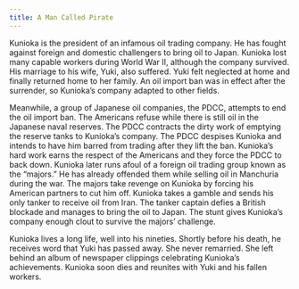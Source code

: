 ```yaml
---
title: A Man Called Pirate
---
```

Kunioka is the president of an infamous oil trading company. He has fought against foreign and domestic challengers to bring oil to Japan. Kunioka lost many capable workers during World War II, although the company survived. His marriage to his wife, Yuki, also suffered. Yuki felt neglected at home and finally returned home to her family. An oil import ban was in effect after the surrender, so Kunioka’s company adapted to other fields.

Meanwhile, a group of Japanese oil companies, the PDCC, attempts to end the oil import ban. The Americans refuse while there is still oil in the Japanese naval reserves. The PDCC contracts the dirty work of emptying the reserve tanks to Kunioka’s company. The PDCC despises Kunioka and intends to have him barred from trading after they lift the ban. Kunioka’s hard work earns the respect of the Americans and they force the PDCC to back down. Kunioka later runs afoul of a foreign oil trading group known as the “majors.” He has already offended them while selling oil in Manchuria during the war. The majors take revenge on Kunioka by forcing his American partners to cut him off. Kunioka takes a gamble and sends his only tanker to receive oil from Iran. The tanker captain defies a British blockade and manages to bring the oil to Japan. The stunt gives Kunioka’s company enough clout to survive the majors’ challenge.

Kunioka lives a long life, well into his nineties. Shortly before his death, he receives word that Yuki has passed away. She never remarried. She left behind an album of newspaper clippings celebrating Kunioka’s achievements. Kunioka soon dies and reunites with Yuki and his fallen workers.